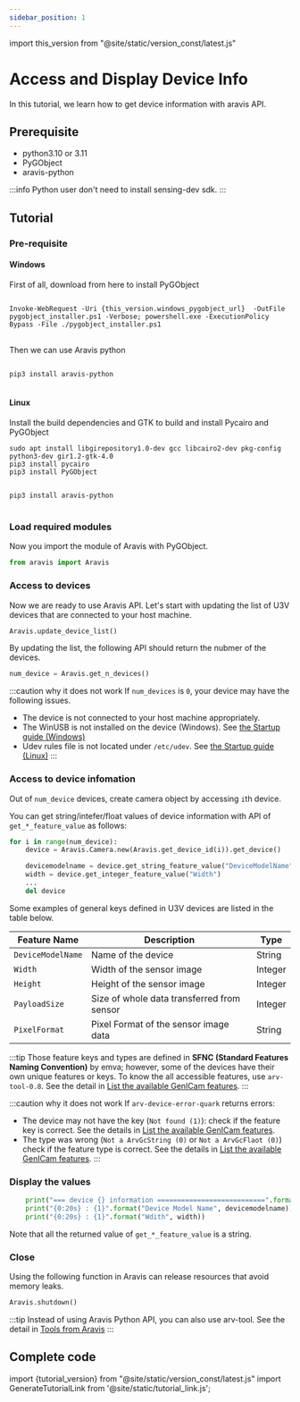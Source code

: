 ```yaml
---
sidebar_position: 1
---
```


import this_version from "@site/static/version_const/latest.js"

# Access and Display Device Info

In this tutorial, we learn how to get device information with aravis API.

## Prerequisite

* python3.10 or 3.11
* PyGObject 
* aravis-python

:::info 
Python user don't need to install sensing-dev sdk.
:::


## Tutorial

### Pre-requisite

#### Windows
First of all, download from here to install PyGObject

<pre>
<code class="language-powershell">
Invoke-WebRequest -Uri {this_version.windows_pygobject_url}  -OutFile pygobject_installer.ps1 -Verbose; powershell.exe -ExecutionPolicy Bypass -File ./pygobject_installer.ps1
</code>
</pre>

Then we can use Aravis python

<pre>
<code class="language-powershell">
pip3 install aravis-python
</code>
</pre>

#### Linux

Install the build dependencies and GTK to build and install Pycairo and PyGObject

```
sudo apt install libgirepository1.0-dev gcc libcairo2-dev pkg-config python3-dev gir1.2-gtk-4.0
pip3 install pycairo
pip3 install PyGObject
``` 

<pre>
<code class="language-powershell">
pip3 install aravis-python
</code>
</pre>

### Load required modules

Now you import the module of Aravis with PyGObject.
```python
from aravis import Aravis
```

### Access to devices

Now we are ready to use Aravis API. Let's start with updating the list of U3V devices that are connected to your host machine.

```python
Aravis.update_device_list()
```

By updating the list, the following API should return the nubmer of the devices.

```python
num_device = Aravis.get_n_devices()
```

:::caution why it does not work
If `num_devices` is `0`, your device may have the following issues.
* The device is not connected to your host machine appropriately.
* The WinUSB is not installed on the device (Windows). See [the Startup guide (Windows)](../../startup-guide/windows.mdx)
* Udev rules file is not located under `/etc/udev`. See [the Startup guide (Linux)](../../startup-guide/linux.mdx)
:::

### Access to device infomation

Out of `num_device` devices, create camera object by accessing `i`th device.

You can get string/intefer/float values of device information with API of `get_*_feature_value` as follows:

```python
for i in range(num_device):
    device = Aravis.Camera.new(Aravis.get_device_id(i)).get_device()

    devicemodelname = device.get_string_feature_value("DeviceModelName")
    width = device.get_integer_feature_value("Width")
    ...
    del device
```

Some examples of general keys defined in U3V devices are listed in the table below.

| Feature Name | Description | Type |
| --------   | ------- | ------- |
| `DeviceModelName` | Name of the device | String |
| `Width` | Width of the sensor image | Integer | 
| `Height` | Height of the sensor image | Integer |
| `PayloadSize` | Size of whole data transferred from sensor | Integer |
| `PixelFormat` | Pixel Format of the sensor image data | String |

:::tip
Those feature keys and types are defined in **SFNC (Standard Features Naming Convention)** by emva; however, some of the devices have their own unique features or keys. To know the all accessible features, use `arv-tool-0.8`. See the detail in [List the available GenICam features](../../external/aravis/arv-tools).
:::

:::caution why it does not work
If `arv-device-error-quark` returns errors:
* The device may not have the key (`Not found (1)`): check if the feature key is correct. See the details in  [List the available GenICam features](../../external/aravis/arv-tools).
* The type was wrong (`Not a ArvGcString (0)` or `Not a ArvGcFlaot (0)`) check if the feature type is correct. See the details in  [List the available GenICam features](../../external/aravis/arv-tools).
:::

### Display the values

```python
    print("=== device {} information ===========================".format(i))
    print("{0:20s} : {1}".format("Device Model Name", devicemodelname))
    print("{0:20s} : {1}".format("Wdith", width))
```

Note that all the returned value of `get_*_feature_value` is a string.

### Close 

Using the following function in Aravis can release resources that avoid memory leaks.

```python
Aravis.shutdown()
```


:::tip
Instead of using Aravis Python API, you can also use arv-tool. See the detail in [Tools from Aravis](../../external/aravis/arv-tools.md)
:::

## Complete code

import {tutorial_version} from "@site/static/version_const/latest.js"
import GenerateTutorialLink from '@site/static/tutorial_link.js';

<GenerateTutorialLink language="python" tag={tutorial_version} tutorialfile="tutorial0_get_device_info" />